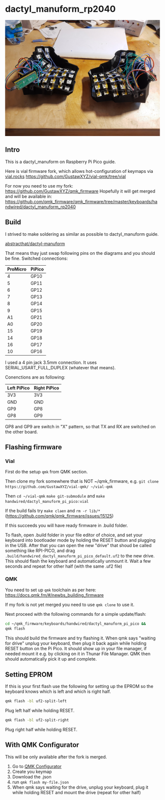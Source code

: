 # dactyl_manuform_rp2040

![overview](images/overview.jpg)

## Intro

This is a dactyl_manuform on Raspberry Pi Pico guide.

Here is vial firmware fork, which allows hot-configuration of keymaps via [vial.rocks](https://vial.rocks) https://github.com/GustawXYZ/vial-qmk/tree/vial

For now you need to use my fork: https://github.com/GustawXYZ/qmk_firmware
Hopefully it will get merged and will be available in: https://github.com/qmk_firmware/qmk_firmware/tree/master/keyboards/handwired/dactyl_manuform_rp2040

## Build

I strived to make soldering as similar as possible to dactyl_manuform guide.

[abstracthat/dactyl-manuform](https://github.com/abstracthat/dactyl-manuform)

That means thay just swap following pins on the diagrams and you should be fine.
Switched connections:

|ProMicro|PiPico|
|-|-|
|4|GP10|
|5|GP11|
|6|GP12|
|7|GP13|
|8|GP14|
|9|GP15|
|A1|GP21|
|A0|GP20|
|15|GP19|
|14|GP18|
|16|GP17|
|10|GP16|

I used a 4 pin jack 3.5mm connection. It uses SERIAL_USART_FULL_DUPLEX (whatever that means).

Conenctions are as following:

|Left PiPico|Right PiPico|
|-|-|
|3V3|3V3|
|GND|GND|
|GP9|GP8|
|GP8|GP9|

GP8 and GP9 are switch in "X" pattern, so that TX and RX are switched on the other board.

## Flashing firmware

### Vial

First do the setup `qmk` from QMK section.

Then clone my fork somewhere that is NOT ~/qmk_firmware, e.g. `git clone https://github.com/GustawXYZ/vial-qmk/ ~/vial-qmk`

Then `cd ~/vial-qmk` `make git-submodule` and `make handwired/dactyl_manuform_pi_pico:vial`

If the build fails try `make claen` and `rm -r lib/*` (https://github.com/qmk/qmk_firmware/issues/15125)

If this succeeds you will have ready firmware in .build folder.

To flash, open .build folder in your file editor of choice, and set your keyboard into bootloader mode by holding the RESET button and plugging in the USB. After that you can open the new "drive" that shoud be called something like RPI-PICO, and drag `.build/handwired_dactyl_manuform_pi_pico_default.uf2` to the new drive. This should flash the keyboard and automatically unmount it. Wait a few seconds and repeat for other half (with the same .uf2 file)

### QMK

You need to set up `qmk` toolchain as per here: https://docs.qmk.fm/#/newbs_building_firmware

If my fork is not yet merged you need to use `qmk clone` to use it.

Next proceed with the following commands for a simple update/flash:

```bash
cd ~/qmk_firmware/keyboards/handwired/dactyl_manuform_pi_pico &&
qmk flash
```
This should build the firmware and try flashing it.
When qmk says "waiting for drive" unplug your keyboard, then plug it back again while holding RESET button on the Pi Pico.
It should show up in your file manager, if needed mount it e.g. by clicking on it in Thunar File Manager.
QMK then should automatically pick it up and complete.

## Setting EPROM

If this is your first flash use the following for setting up the EPROM so the keyboard knows which is left and which is right half.
```bash
qmk flash -bl uf2-split-left
```
Plug left half while holding RESET.
```bash
qmk flash -bl uf2-split-right
```
Plug right half while holding RESET.

## With QMK Configurator

This will be only available after the fork is merged.

1. Go to [QMK Configurator](config.qmk.fm/)
1. Create you keymap
1. Download the .json
1. run `qmk flash my-file.json`
1. When qmk says waiting for the drive, unplug your keyboard, plug it while holding RESET and mount the drive (repeat for other half)

